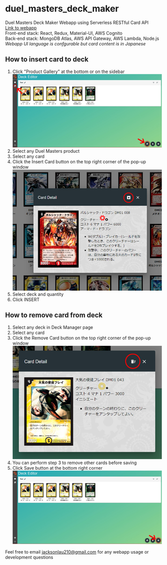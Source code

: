 # duel_masters_deck_maker
Duel Masters Deck Maker Webapp using Serverless RESTful Card API<br />
[Link to webapp](https://jacksonlau210.github.io/duel_masters_deck_maker/)<br />
Front-end stack: React, Redux, Material-UI, AWS Cognito<br />
Back-end stack: MongoDB Atlas, AWS API Gateway, AWS Lambda, Node.js<br />
*Webapp UI language is confgurable but card content is in Japanese*<br />
## How to insert card to deck
1. Click "Product Gallery" at the bottom or on the sidebar
![Screenshot showing "Product Gallery" button locations](https://raw.githubusercontent.com/jacksonlau210/duel_masters_deck_maker/master/README_image/insert_card1.jpg "Product Gallery button locations")
2. Select any Duel Masters product
3. Select any card
4. Click the Insert Card button on the top right corner of the pop-up window
![Screenshot showing "Insert Card" button locations](https://raw.githubusercontent.com/jacksonlau210/duel_masters_deck_maker/master/README_image/insert_card2.jpg "Insert Card button locations")
5. Select deck and quantity
6. Click INSERT

## How to remove card from deck
1. Select any deck in Deck Manager page
2. Select any card
3. Click the Remove Card button on the top right corner of the pop-up window
![Screenshot showing "Remove Card" button locations](https://raw.githubusercontent.com/jacksonlau210/duel_masters_deck_maker/master/README_image/remove_card1.jpg "Remove Card button locations")
4. You can perform step 3 to remove other cards before saving
5. Click Save button at the bottom right corner
![Screenshot showing "Save" button locations](https://raw.githubusercontent.com/jacksonlau210/duel_masters_deck_maker/master/README_image/remove_card2.jpg "Save button locations")

Feel free to email jacksonlau210@gmail.com for any webapp usage or development questions